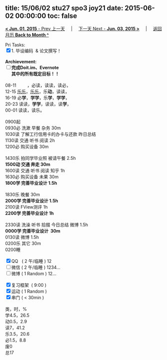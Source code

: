 title: 15/06/02 stu27 spo3 joy21
date: 2015-06-02 00:00:00
toc: false
---
[**< Jun. 01, 2015** - Prev 上一天](/lifelogs/2015/06/d01.html) &nbsp; &nbsp; | &nbsp; &nbsp; [下一天 Next - **Jun. 03, 2015 >**](/lifelogs/2015/06/d03.html) &nbsp; &nbsp; |  &nbsp; &nbsp; [返回月历 **Back to Month ^**](/lifelogs/2015/06/index.html)
<br/><div>Pri Tasks:<br clear="none"/><input type="checkbox" checked="true" />1. 毕设编码  & 论文撰写！</div>		<div><br clear="none"/></div>		<div><strong>Archievement:</strong></div>		<div><strong><input type="checkbox" />完成Doit.im、</strong><strong>Evernote</strong></div>		<div><strong>      其中的</strong><strong>所有</strong><strong>既定目标！！</strong></div>		<div>				<div><br clear="none"/></div>08-11         ，必读，读读，读必，<br clear="none"/> 12-15 <span style="text-decoration: underline;">乐乐</span>，<span style="text-decoration: underline;">乐乐</span>，乐<strong>动</strong>，读读，<br clear="none"/> 16-19 必<strong>学</strong>，<strong>学学</strong>，乐<strong>学</strong>，<strong>学学</strong>，<br clear="none"/> 20-23 读读，<strong>学学</strong>，读读，读<strong>学</strong>，		</div>		<div>				<div>00-01 读读，读乐。</div>				<div><br clear="none"/></div>0900起<br clear="none"/> 0930必 洗漱 早餐 杂务 30m		</div>		<div>1030读 了解工行信用卡的办卡与还款 昨日总结</div>		<div>1130读 交通 听书 阅读 2h</div>		<div>1200必 购买设备 30m</div>		<div><br clear="none"/></div>		<div>1430乐 拍同学毕业照 被请午餐 2.5h</div>		<div><strong>1500动 交通 奔走 30m</strong></div>		<div>1600读 交通 听书 阅读 知乎 1h</div>		<div>1630必 购买设备 未果 30m</div>		<div><strong>1800学 </strong><strong>完善毕业设计</strong><strong> 1.5h</strong></div>		<div>				<div><br clear="none"/></div>1830乐 晚餐 30m		</div>		<div><strong>2000学 </strong><strong>完善毕业设计 </strong><strong>1.5h</strong></div>		<div>				<div>2100读 FView测评 1h</div>				<div><strong>2200学 </strong><strong>完善毕业设计 </strong><strong>1h</strong></div>		</div>		<div><br clear="none"/></div>		<div>2330读 洗澡 听书 拾掇 今日总结 微博 1.5h<br clear="none"/><strong>0000学 完善毕业设计  30m</strong></div>		<div>0130读 微博 1.5h</div><div>0200乐 其它 30m</div>		<div>0200睡</div>		<div><br clear="none"/></div>		<div><input type="checkbox" checked="true" />QQ   ( 2 午/临睡 ) 12<br clear="none"/><input type="checkbox" />微信 ( 2 午/临睡 ) 1234…</div>		<div><input type="checkbox" />微博 ( 1 Random ) 12…</div>		<div><br clear="none"/></div>		<div><input type="checkbox" checked="true" />复习框架  ( 9:00 ) <br clear="none"/></div>		<div><input type="checkbox" checked="true" />运动 ( 1 Random ) </div>		<div><input type="checkbox" checked="true" />串门 ( < 30min ) </div>		<div>				<div><br clear="none"/></div>类，时，%<br clear="none"/> 学4.5，26.5<br clear="none"/> 动0.5，2.9<br clear="none"/> 读7，41.2<br clear="none"/> 乐3.5，20.6<br clear="none"/> 必1.5，8.8<br clear="none"/> 废0<br clear="none"/> 总17</div>